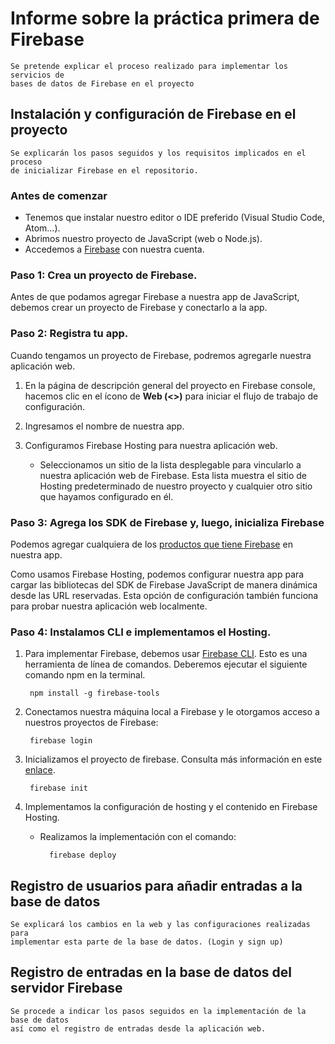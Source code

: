 # Informe sobre la práctica primera de Firebase 
    Se pretende explicar el proceso realizado para implementar los servicios de 
    bases de datos de Firebase en el proyecto

## Instalación y configuración de Firebase en el proyecto
    Se explicarán los pasos seguidos y los requisitos implicados en el proceso
    de inicializar Firebase en el repositorio.

### Antes de comenzar
- Tenemos que instalar nuestro editor o IDE preferido (Visual Studio Code, Atom...).
- Abrimos nuestro proyecto de JavaScript (web o Node.js).
- Accedemos a [Firebase](https://console.firebase.google.com/u/0/?hl=es-419) con nuestra cuenta.

### Paso 1: Crea un proyecto de Firebase.

Antes de que podamos agregar Firebase a nuestra app de JavaScript, debemos crear un proyecto de Firebase y conectarlo a la app.

### Paso 2: Registra tu app.

Cuando tengamos un proyecto de Firebase, podremos agregarle nuestra aplicación web.

1. En la página de descripción general del proyecto en Firebase console, hacemos clic en el ícono de **Web (<>)** para iniciar el flujo de trabajo de configuración.

2. Ingresamos el nombre de nuestra app.

3. Configuramos Firebase Hosting para nuestra aplicación web.

    - Seleccionamos un sitio de la lista desplegable para vincularlo a nuestra aplicación web de Firebase. Esta lista muestra el sitio de Hosting predeterminado de nuestro proyecto y cualquier otro sitio que hayamos configurado en él.

### Paso 3: Agrega los SDK de Firebase y, luego, inicializa Firebase

Podemos agregar cualquiera de los [productos que tiene Firebase](https://firebase.google.com/docs/libraries?hl=es) en nuestra app.

Como usamos Firebase Hosting, podemos configurar nuestra app para cargar las bibliotecas del SDK de Firebase JavaScript de manera dinámica desde las URL reservadas. Esta opción de configuración también funciona para probar nuestra aplicación web localmente.

### Paso 4: Instalamos CLI e implementamos el Hosting.

1. Para implementar Firebase, debemos usar [Firebase CLI](https://firebase.google.com/docs/cli?hl=es-419). Esto es una herramienta de línea de comandos. Deberemos ejecutar el siguiente comando npm en la terminal.

        npm install -g firebase-tools

2. Conectamos nuestra máquina local a Firebase y le otorgamos acceso a nuestros proyectos de Firebase:

        firebase login

3. Inicializamos el proyecto de firebase. Consulta más información en este [enlace](https://firebase.google.com/docs/hosting/quickstart?hl=es-419#initialize).

        firebase init

4. Implementamos la configuración de hosting y el contenido en Firebase Hosting.

    - Realizamos la implementación con el comando:

            firebase deploy




## Registro de usuarios para añadir entradas a la base de datos
    Se explicará los cambios en la web y las configuraciones realizadas para
    implementar esta parte de la base de datos. (Login y sign up)

## Registro de entradas en la base de datos del servidor Firebase
    Se procede a indicar los pasos seguidos en la implementación de la base de datos
    así como el registro de entradas desde la aplicación web.
